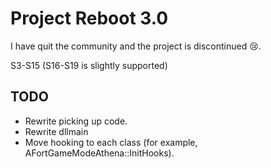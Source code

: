 # Project Reboot 3.0

I have quit the community and the project is discontinued 😢.

S3-S15 (S16-S19 is slightly supported)

## TODO

- Rewrite picking up code.
- Rewrite dllmain
- Move hooking to each class (for example, AFortGameModeAthena::InitHooks).
